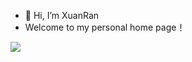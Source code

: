 - 👋 Hi, I’m XuanRan
- Welcome to my personal home page！

<img align="center" src="https://github-readme-stats.vercel.app/api?username=XuanRanDev&show_icons=true&include_all_commits=true&theme=synthwave&count_private=true" />



<!--
**XuanRanDev/XuanRanDev** is a ✨ _special_ ✨ repository because its `README.md` (this file) appears on your GitHub profile.

Here are some ideas to get you started:

- 🔭 I’m currently working on ...
- 🌱 I’m currently learning ...
- 👯 I’m looking to collaborate on ...
- 🤔 I’m looking for help with ...
- 💬 Ask me about ...
- 📫 How to reach me: ...
- 😄 Pronouns: ...
- ⚡ Fun fact: ...
-->
